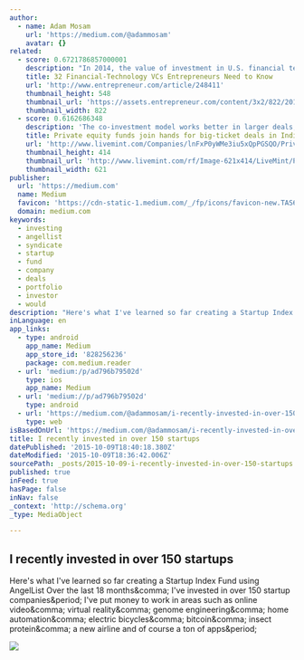 ```yaml
---
author:
  - name: Adam Mosam
    url: 'https://medium.com/@adammosam'
    avatar: {}
related:
  - score: 0.6721786857000001
    description: "In 2014, the value of investment in U.S. financial technology companies was approximately $3.97 billion, which in reality shouldn't be all that shocking. The \"fintech'' industry is booming right now. I'm in the fintech space with my startup Due.com."
    title: 32 Financial-Technology VCs Entrepreneurs Need to Know
    url: 'http://www.entrepreneur.com/article/248411'
    thumbnail_height: 548
    thumbnail_url: 'https://assets.entrepreneur.com/content/3x2/822/20150527051151-shutterstock-236278135.jpeg'
    thumbnail_width: 822
  - score: 0.6162686348
    description: 'The co-investment model works better in larger deals, which may often involve a controlling stake Mumbai: Bulge bracket private equity funds, who have typically invested alone in India, are now partnering with their peers to make big-ticket investments and acquire management control in investee companies. In April, global PE fund Advent International Corp.'
    title: Private equity funds join hands for big-ticket deals in India
    url: 'http://www.livemint.com/Companies/lnFxP0yWMe3iu5xQpPGSQO/Private-equity-funds-join-hands-for-bigticket-deals-in-Indi.html'
    thumbnail_height: 414
    thumbnail_url: 'http://www.livemint.com/rf/Image-621x414/LiveMint/Period1/2015/07/20/Photos/rpe-k1xH--621x414@LiveMint.jpg'
    thumbnail_width: 621
publisher:
  url: 'https://medium.com'
  name: Medium
  favicon: 'https://cdn-static-1.medium.com/_/fp/icons/favicon-new.TAS6uQ-Y7kcKgi0xjcYHXw.ico'
  domain: medium.com
keywords:
  - investing
  - angellist
  - syndicate
  - startup
  - fund
  - company
  - deals
  - portfolio
  - investor
  - would
description: "Here's what I've learned so far creating a Startup Index Fund using AngelList Over the last 18 months, I've invested in over 150 startup companies. I've put money to work in areas such as online video, virtual reality, genome engineering, home automation, electric bicycles, bitcoin, insect protein, a new airline and of course a ton of apps."
inLanguage: en
app_links:
  - type: android
    app_name: Medium
    app_store_id: '828256236'
    package: com.medium.reader
  - url: 'medium:/p/ad796b79502d'
    type: ios
    app_name: Medium
  - url: 'medium://p/ad796b79502d'
    type: android
  - url: 'https://medium.com/@adammosam/i-recently-invested-in-over-150-startups-ad796b79502d'
    type: web
isBasedOnUrl: 'https://medium.com/@adammosam/i-recently-invested-in-over-150-startups-ad796b79502d'
title: I recently invested in over 150 startups
datePublished: '2015-10-09T18:40:18.380Z'
dateModified: '2015-10-09T18:36:42.006Z'
sourcePath: _posts/2015-10-09-i-recently-invested-in-over-150-startups.md
published: true
inFeed: true
hasPage: false
inNav: false
_context: 'http://schema.org'
_type: MediaObject

---
```

<article style=""><h1>I recently invested in over 150 startups</h1><p>Here's what I've learned so far creating a Startup Index Fund using AngelList Over the last 18 months&amp;comma; I've invested in over 150 startup companies&amp;period; I've put money to work in areas such as online video&amp;comma; virtual reality&amp;comma; genome engineering&amp;comma; home automation&amp;comma; electric bicycles&amp;comma; bitcoin&amp;comma; insect protein&amp;comma; a new airline and of course a ton of apps&amp;period;</p><img src="https://cdn-images-1.medium.com/max/800/1*nzcBro3BlMAfK7uwjWFQ6w.jpeg" /></article>